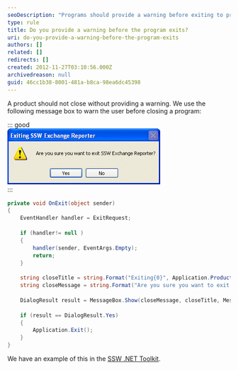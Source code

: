 ```yaml
---
seoDescription: "Programs should provide a warning before exiting to prevent unexpected closures."
type: rule
title: Do you provide a warning before the program exits?
uri: do-you-provide-a-warning-before-the-program-exits
authors: []
related: []
redirects: []
created: 2012-11-27T03:10:56.000Z
archivedreason: null
guid: 46cc1b38-8001-481a-b8ca-98ea6dc45398
---
```

A product should not close without providing a warning. We use the following message box to warn the user before closing a program:

<!--endintro-->

::: good  
![Figure: Good Example - Standard warning before a program exits](../../assets/CloseWarning.gif)  
:::

```cs
private void OnExit(object sender) 
{
    EventHandler handler = ExitRequest; 

    if (handler!= null ) 
    { 
        handler(sender, EventArgs.Empty);
        return;
    } 

    string closeTitle = string.Format("Exiting{0}", Application.ProductName);
    string closeMessage = string.Format("Are you sure you want to exit {0}", Application.ProductName);

    DialogResult result = MessageBox.Show(closeMessage, closeTitle, MessageBoxButtons.YesNo, MessageBoxIcon.Warning);

    if (result == DialogResult.Yes)
    { 
        Application.Exit();
    } 
}
```

We have an example of this in the [SSW .NET Toolkit](http://www.ssw.com.au/ssw/NETToolkit/).
